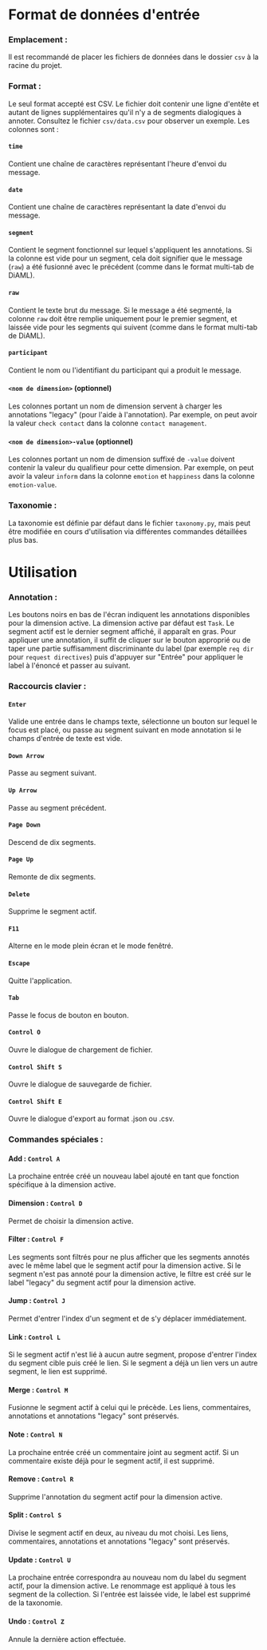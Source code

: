 # Format de données d'entrée

### Emplacement :

Il est recommandé de placer les fichiers de données dans le dossier `csv` à la racine du projet.

### Format :

Le seul format accepté est CSV. Le fichier doit contenir une ligne d'entête et autant de lignes supplémentaires qu'il n'y a de segments dialogiques à annoter. Consultez le fichier `csv/data.csv` pour observer un exemple. Les colonnes sont :

#### `time`

Contient une chaîne de caractères représentant l'heure d'envoi du message.

#### `date`

Contient une chaîne de caractères représentant la date d'envoi du message.

#### `segment`

Contient le segment fonctionnel sur lequel s'appliquent les annotations. Si la colonne est vide pour un segment, cela doit signifier que le message (`raw`) a été fusionné avec le précédent (comme dans le format multi-tab de DiAML).

#### `raw`

Contient le texte brut du message. Si le message a été segmenté, la colonne `raw` doit être remplie uniquement pour le premier segment, et laissée vide pour les segments qui suivent (comme dans le format multi-tab de DiAML).

#### `participant`

Contient le nom ou l'identifiant du participant qui a produit le message.

#### `<nom de dimension>` (optionnel)

Les colonnes portant un nom de dimension servent à charger les annotations "legacy" (pour l'aide à l'annotation). Par exemple, on peut avoir la valeur `check contact` dans la colonne `contact management`.

#### `<nom de dimension>-value` (optionnel)

Les colonnes portant un nom de dimension suffixé de `-value` doivent contenir la valeur du qualifieur pour cette dimension. Par exemple, on peut avoir la valeur `inform` dans la colonne `emotion` et `happiness` dans la colonne `emotion-value`.

### Taxonomie :

La taxonomie est définie par défaut dans le fichier `taxonomy.py`, mais peut être modifiée en cours d'utilisation via différentes commandes détaillées plus bas.

# Utilisation

### Annotation :

Les boutons noirs en bas de l'écran indiquent les annotations disponibles pour la dimension active. La dimension active par défaut est `Task`. Le segment actif est le dernier segment affiché, il apparaît en gras. Pour appliquer une annotation, il suffit de cliquer sur le bouton approprié ou de taper une partie suffisamment discriminante du label (par exemple `req dir` pour `request directives`) puis d'appuyer sur "Entrée" pour appliquer le label à l'énoncé et passer au suivant.

### Raccourcis clavier :

#### `Enter`

Valide une entrée dans le champs texte, sélectionne un bouton sur lequel le focus est placé, ou passe au segment suivant en mode annotation si le champs d'entrée de texte est vide.

#### `Down Arrow`

Passe au segment suivant.

#### `Up Arrow`

Passe au segment précédent.

#### `Page Down`

Descend de dix segments.

#### `Page Up`

Remonte de dix segments.

#### `Delete`

Supprime le segment actif.

#### `F11`

Alterne en le mode plein écran et le mode fenêtré.

#### `Escape`

Quitte l'application. 

#### `Tab`

Passe le focus de bouton en bouton.

#### `Control O`

Ouvre le dialogue de chargement de fichier.

#### `Control Shift S`

Ouvre le dialogue de sauvegarde de fichier.

#### `Control Shift E`

Ouvre le dialogue d'export au format .json ou .csv.

### Commandes spéciales :

#### Add : `Control A`

La prochaine entrée créé un nouveau label ajouté en tant que fonction spécifique à la dimension active.

#### Dimension : `Control D`

Permet de choisir la dimension active.

#### Filter : `Control F`

Les segments sont filtrés pour ne plus afficher que les segments annotés avec le même label que le segment actif pour la dimension active. Si le segment n'est pas annoté pour la dimension active, le filtre est créé sur le label "legacy" du segment actif pour la dimension active.

#### Jump : `Control J`

Permet d'entrer l'index d'un segment et de s'y déplacer immédiatement.

#### Link : `Control L`

Si le segment actif n'est lié à aucun autre segment, propose d'entrer l'index du segment cible puis créé le lien. Si le segment a déjà un lien vers un autre segment, le lien est supprimé.

#### Merge : `Control M`

Fusionne le segment actif à celui qui le précède. Les liens, commentaires, annotations et annotations "legacy" sont préservés.

#### Note : `Control N`

La prochaine entrée créé un commentaire joint au segment actif. Si un commentaire existe déjà pour le segment actif, il est supprimé.

#### Remove : `Control R`

Supprime l'annotation du segment actif pour la dimension active.

#### Split : `Control S`

Divise le segment actif en deux, au niveau du mot choisi. Les liens, commentaires, annotations et annotations "legacy" sont préservés.

#### Update : `Control U`

La prochaine entrée correspondra au nouveau nom du label du segment actif, pour la dimension active. Le renommage est appliqué à tous les segment de la collection. Si l'entrée est laissée vide, le label est supprimé de la taxonomie.

#### Undo : `Control Z`

Annule la dernière action effectuée.
